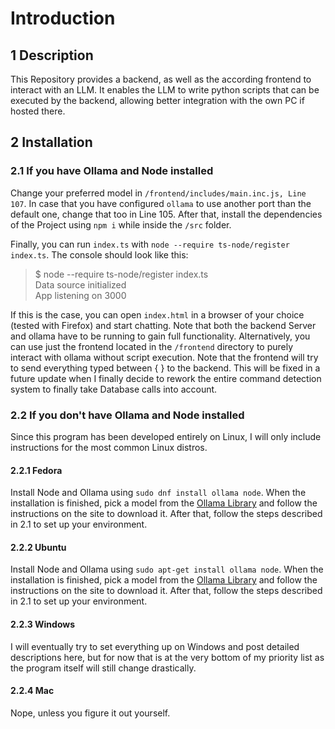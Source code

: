 # Introduction
## 1 Description
This Repository provides a backend, as well as the according frontend to interact with an LLM.
It enables the LLM to write python scripts that can be executed by the backend,
allowing better integration with the own PC if hosted there.

## 2 Installation
### 2.1 If you have Ollama and Node installed
Change your preferred model in `/frontend/includes/main.inc.js, Line 107`.
In case that you have configured `ollama` to use another port than the default one,
change that too in Line 105. After that,
install the dependencies of the Project using `npm i` while inside the `/src` folder.

Finally, you can run `index.ts` with `node --require ts-node/register index.ts`.
The console should look like this:
> $ node --require ts-node/register index.ts <br/>
> Data source initialized <br/>
> App listening on 3000

If this is the case, you can open `index.html` in a browser of your choice (tested with Firefox) and start chatting.
Note that both the backend Server and ollama have to be running to gain full functionality.
Alternatively, you can use just the frontend located in the `/frontend` directory
to purely interact with ollama without script execution.
Note that the frontend will try to send everything typed between { } to the backend.
This will be fixed in a future update when I finally decide to rework the entire
command detection system to finally take Database calls into account.

### 2.2 If you don't have Ollama and Node installed
Since this program has been developed entirely on Linux,
I will only include instructions for the most common Linux distros.

#### 2.2.1 Fedora
Install Node and Ollama using `sudo dnf install ollama node`.
When the installation is finished, pick a model from the [Ollama Library](https://ollama.com/library)
and follow the instructions on the site to download it.
After that, follow the steps described in 2.1 to set up your environment.

#### 2.2.2 Ubuntu
Install Node and Ollama using `sudo apt-get install ollama node`.
When the installation is finished, pick a model from the [Ollama Library](https://ollama.com/library)
and follow the instructions on the site to download it.
After that, follow the steps described in 2.1 to set up your environment.

#### 2.2.3 Windows
I will eventually try to set everything up on Windows and post detailed descriptions here,
but for now that is at the very bottom of my priority list as the program itself will still change drastically.

#### 2.2.4 Mac
Nope, unless you figure it out yourself.